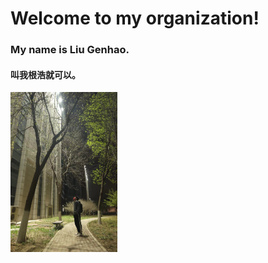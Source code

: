 # Welcome to my organization!

### My name is Liu Genhao.

#### 叫我根浩就可以。

<img src="image/c0c111812047b72c8a5773a05a464d6.jpg" alt="c0c111812047b72c8a5773a05a464d6" style="zoom: 25%;" />




